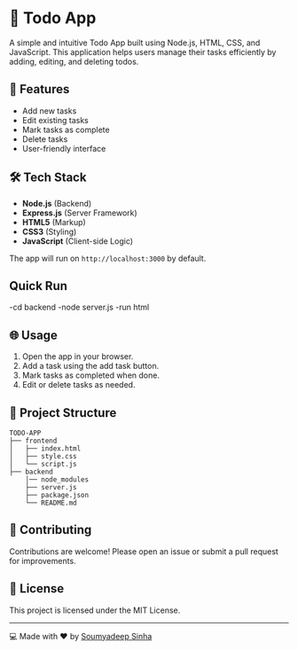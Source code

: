 # 📑 Todo App

A simple and intuitive Todo App built using Node.js, HTML, CSS, and JavaScript. This application helps users manage their tasks efficiently by adding, editing, and deleting todos.

## 🚀 Features

- Add new tasks
- Edit existing tasks
- Mark tasks as complete
- Delete tasks
- User-friendly interface

## 🛠️ Tech Stack

- **Node.js** (Backend)
- **Express.js** (Server Framework)
- **HTML5** (Markup)
- **CSS3** (Styling)
- **JavaScript** (Client-side Logic)

The app will run on `http://localhost:3000` by default.

## Quick Run
-cd backend
-node server.js
-run html

## 🌐 Usage

1. Open the app in your browser.
2. Add a task using the add task button.
3. Mark tasks as completed when done.
4. Edit or delete tasks as needed.

## 📂 Project Structure

```
TODO-APP
├── frontend
│   ├── index.html
│   ├── style.css
│   └── script.js
├── backend
    │── node_modules
    ├── server.js
    ├── package.json
    └── README.md
```

## 🤝 Contributing

Contributions are welcome! Please open an issue or submit a pull request for improvements.

## 📝 License

This project is licensed under the MIT License.

---

💻 Made with ❤️ by [Soumyadeep Sinha](https://github.com/SINHA1357)
